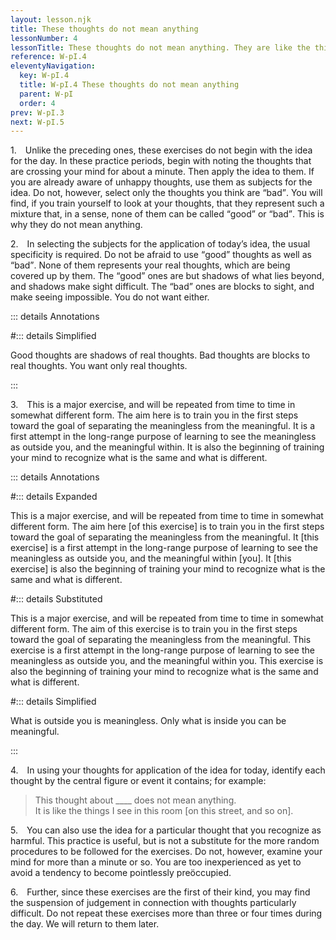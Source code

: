 ```yaml
---
layout: lesson.njk
title: These thoughts do not mean anything
lessonNumber: 4
lessonTitle: These thoughts do not mean anything. They are like the things I see in this room [on this street, from this window, in this place].
reference: W-pI.4
eleventyNavigation:
  key: W-pI.4
  title: W-pI.4 These thoughts do not mean anything
  parent: W-pI
  order: 4
prev: W-pI.3
next: W-pI.5
---
```


1. Unlike the preceding ones, these exercises do not begin with the idea for the day. 
In these practice periods, begin with noting the thoughts that are crossing your mind for about a minute. 
Then apply the idea to them. 
If you are already aware of unhappy thoughts, use them as subjects for the idea. 
Do not, however, select only the thoughts you think are <q>bad</q>. 
You will find, if you train yourself to look at your thoughts, that they represent such a mixture that, in a sense, none of them can be called <q>good</q> or <q>bad</q>. 
This is why they do not mean anything.

2. In selecting the subjects for the application of today’s idea, the usual specificity is required. 
Do not be afraid to use <q>good</q> thoughts as well as <q>bad</q>. 
None of them represents your real thoughts, which are being covered up by them. 
The <q>good</q> ones are but shadows of what lies beyond, and shadows make sight difficult. 
The <q>bad</q> ones are blocks to sight, and make seeing impossible. 
You do not want either.

::: details Annotations


#::: details Simplified

Good thoughts are shadows of real thoughts. 
Bad thoughts are blocks to real thoughts. 
You want only real thoughts.

:::

3. This is a major exercise, and will be repeated from time to time in somewhat different form. 
The aim here is to train you in the first steps toward the goal of separating the meaningless from the meaningful. 
It is a first attempt in the long-range purpose of learning to see the meaningless as outside you, and the meaningful within. 
It is also the beginning of training your mind to recognize what is the same and what is different.

::: details Annotations

#::: details Expanded

This is a major exercise, and will be repeated from time to time in somewhat different form. 
The aim here [of this exercise] is to train you in the first steps toward the goal of separating the meaningless from the meaningful. 
It [this exercise] is a first attempt in the long-range purpose of learning to see the meaningless as outside you, and the meaningful within [you]. 
It [this exercise] is also the beginning of training your mind to recognize what is the same and what is different.

#::: details Substituted

This is a major exercise, and will be repeated from time to time in somewhat different form. 
The aim of this exercise is to train you in the first steps toward the goal of separating the meaningless from the meaningful. 
This exercise is a first attempt in the long-range purpose of learning to see the meaningless as outside you, and the meaningful within you. 
This exercise is also the beginning of training your mind to recognize what is the same and what is different.

#::: details Simplified

What is outside you is meaningless. 
Only what is inside you can be meaningful.

:::

4. In using your thoughts for application of the idea for today, identify each thought by the central figure or event it contains; for example:

>This thought about ____ does not mean anything.  
It is like the things I see in this room [on this street, and so on].


5. You can also use the idea for a particular thought that you recognize as harmful. 
This practice is useful, but is not a substitute for the more random procedures to be followed for the exercises. 
Do not, however, examine your mind for more than a minute or so. 
You are too inexperienced as yet to avoid a tendency to become pointlessly preöccupied.

6. Further, since these exercises are the first of their kind, you may find the suspension of judgement in connection with thoughts particularly difficult. 
Do not repeat these exercises more than three or four times during the day. 
We will return to them later.
